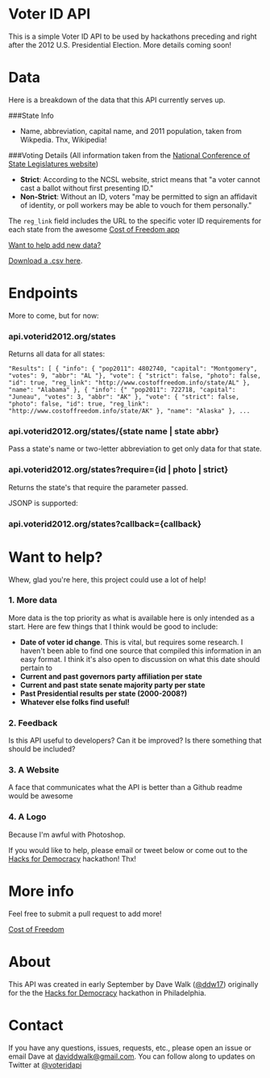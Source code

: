 Voter ID API
============

This is a simple Voter ID API to be used by hackathons preceding and right after the 2012 U.S. Presidential Election.  More details coming soon!

Data
====

Here is a breakdown of the data that this API currently serves up.

###State Info
* Name, abbreviation, capital name, and 2011 population, taken from Wikpedia.  Thx, Wikipedia!

###Voting Details
(All information taken from the [National Conference of State Legislatures website](http://www.ncsl.org/legislatures-elections/elections/voter-id.aspx#Details))
* **Strict**: According to the NCSL website, strict means that "a voter cannot cast a ballot without first presenting ID."
* **Non-Strict**: Without an ID, voters "may be permitted to sign an affidavit of identity, or poll workers may be able to vouch for them personally."

The `reg_link` field includes the URL to the specific voter ID requirements for each state from the awesome [Cost of Freedom app](http://www.costoffreedom.info)

[Want to help add new data?](#want-to-help)

[Download a .csv here](/tree/master/data/states.csv).

Endpoints
=========

More to come, but for now:

### api.voterid2012.org/states

Returns all data for all states:

`"Results": [
    {
        "info": {
            "pop2011": 4802740,
            "capital": "Montgomery",
            "votes": 9,
            "abbr": "AL
            "},
        "vote": {
            "strict": false,
            "photo": false,
            "id": true,
            "reg_link": "http://www.costoffreedom.info/state/AL"
        }, 
        "name": "Alabama"
    },
    {
        "info": {"
            "pop2011": 722718,
            "capital": "Juneau",
            "votes": 3,
            "abbr": "AK"
         },
         "vote": {
            "strict": false,
            "photo": false,
            "id": true,
            "reg_link": "http://www.costoffreedom.info/state/AK"
         },
         "name": "Alaska"
     },
     ...` 

### api.voterid2012.org/states/{state name | state abbr}

Pass a state's name or two-letter abbreviation to get only data for that state.

### api.voterid2012.org/states?require={id | photo | strict}

Returns the state's that require the parameter passed.

JSONP is supported:

### api.voterid2012.org/states?callback={callback}

Want to help?
=============

Whew, glad you're here, this project could use a lot of help!

### 1. More data 
More data is the top priority as what is available here is only intended as a start.  Here are few things that I think would be good to include:

* **Date of voter id change**.  This is vital, but requires some research.  I haven't been able to find one source that compiled this information in an easy format.  I think it's also open to discussion on what this date should pertain to
* **Current and past governors party affiliation per state**
* **Current and past state senate majority party per state**
* **Past Presidential results per state (2000-2008?)**
* **Whatever else folks find useful!**

### 2. Feedback
Is this API useful to developers?  Can it be improved?  Is there something that should be included?

### 3. A Website
A face that communicates what the API is better than a Github readme would be awesome

### 4. A Logo
Because I'm awful with Photoshop.

If you would like to help, please email or tweet below or come out to the [Hacks for Democracy](http://www.azavea.com/a/hacks-for-democracy "Hacks for Democracy hackathon") hackathon!  Thx!

More info
=========

Feel free to submit a pull request to add more!

[Cost of Freedom](http://www.costoffreedom.info)

About
=====

This API was created in early September by Dave Walk ([@ddw17](http://www.twitter.com/ddw17 "ddw17 on Twitter")) originally for the the [Hacks for Democracy](http://www.azavea.com/a/hacks-for-democracy "Hacks for Democracy hackathon") hackathon in Philadelphia.  

Contact
=======

If you have any questions, issues, requests, etc., please open an issue or email Dave at [daviddwalk@gmail.com](mailto:daviddwalk@gmail.com "Email Dave").  You can follow along to updates on Twitter at [@voteridapi](http://www.twitter.com/voteridapi "@VoterIDAPI on Twitter")
